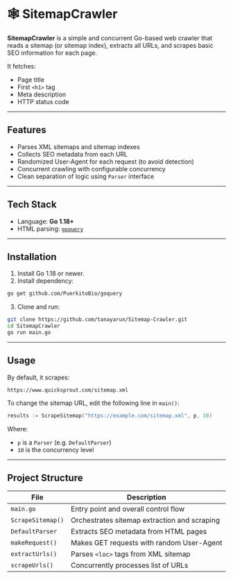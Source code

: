 # 🕸️ SitemapCrawler

**SitemapCrawler** is a simple and concurrent Go-based web crawler that reads a sitemap (or sitemap index), extracts all URLs, and scrapes basic SEO information for each page.

It fetches:

* Page title
* First `<h1>` tag
* Meta description
* HTTP status code

---

##  Features

*  Parses XML sitemaps and sitemap indexes
*  Collects SEO metadata from each URL
*  Randomized User-Agent for each request (to avoid detection)
*  Concurrent crawling with configurable concurrency
*  Clean separation of logic using `Parser` interface

---

##  Tech Stack

* Language: **Go 1.18+**
* HTML parsing: [`goquery`](https://github.com/PuerkitoBio/goquery)

---

##  Installation

1. Install Go 1.18 or newer.
2. Install dependency:

```bash
go get github.com/PuerkitoBio/goquery
```

3. Clone and run:

```bash
git clone https://github.com/tanayarun/Sitemap-Crawler.git
cd SitemapCrawler
go run main.go
```

---

##  Usage

By default, it scrapes:

```
https://www.quicksprout.com/sitemap.xml
```

To change the sitemap URL, edit the following line in `main()`:

```go
results := ScrapeSitemap("https://example.com/sitemap.xml", p, 10)
```

Where:

* `p` is a `Parser` (e.g. `DefaultParser`)
* `10` is the concurrency level

---

##  Project Structure

| File              | Description                                  |
| ----------------- | -------------------------------------------- |
| `main.go`         | Entry point and overall control flow         |
| `ScrapeSitemap()` | Orchestrates sitemap extraction and scraping |
| `DefaultParser`   | Extracts SEO metadata from HTML pages        |
| `makeRequest()`   | Makes GET requests with random User-Agent    |
| `extractUrls()`   | Parses `<loc>` tags from XML sitemap         |
| `scrapeUrls()`    | Concurrently processes list of URLs          |

